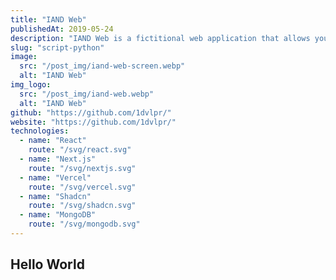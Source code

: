 ```yaml
---
title: "IAND Web"
publishedAt: 2019-05-24
description: "IAND Web is a fictitional web application that allows you to create and manage your own chatbot. It is a tool that allows you to create your own chatbot without the need for programming knowledge."
slug: "script-python"
image:
  src: "/post_img/iand-web-screen.webp"
  alt: "IAND Web"
img_logo:
  src: "/post_img/iand-web.webp"
  alt: "IAND Web"
github: "https://github.com/1dvlpr/"
website: "https://github.com/1dvlpr/"
technologies:
  - name: "React"
    route: "/svg/react.svg"
  - name: "Next.js"
    route: "/svg/nextjs.svg"
  - name: "Vercel"
    route: "/svg/vercel.svg"
  - name: "Shadcn"
    route: "/svg/shadcn.svg"
  - name: "MongoDB"
    route: "/svg/mongodb.svg"
---
```


## Hello World
